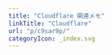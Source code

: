 ```yaml
---
title: "Cloudflare 関連メモ"
linkTitle: "Cloudflare"
url: "p/c9sar9p/"
categoryIcon: _index.svg
---
```


